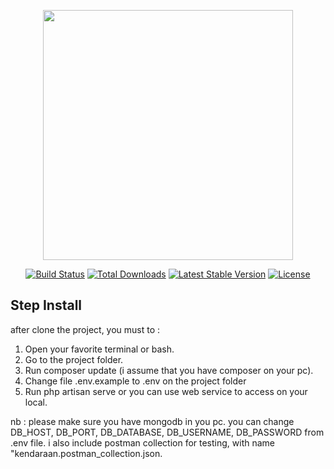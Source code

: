 <p align="center"><a href="https://laravel.com" target="_blank"><img src="https://raw.githubusercontent.com/laravel/art/master/logo-lockup/5%20SVG/2%20CMYK/1%20Full%20Color/laravel-logolockup-cmyk-red.svg" width="400"></a></p>

<p align="center">
<a href="https://travis-ci.org/laravel/framework"><img src="https://travis-ci.org/laravel/framework.svg" alt="Build Status"></a>
<a href="https://packagist.org/packages/laravel/framework"><img src="https://img.shields.io/packagist/dt/laravel/framework" alt="Total Downloads"></a>
<a href="https://packagist.org/packages/laravel/framework"><img src="https://img.shields.io/packagist/v/laravel/framework" alt="Latest Stable Version"></a>
<a href="https://packagist.org/packages/laravel/framework"><img src="https://img.shields.io/packagist/l/laravel/framework" alt="License"></a>
</p>

## Step Install
after clone the project, you must to : 

1. Open your favorite terminal or bash.
2. Go to the project folder. 
3. Run composer update  (i assume that you have composer on your pc).
4. Change file .env.example to .env on the project folder
5. Run php artisan serve or you can use web service to access on your local.

nb : please make sure you have mongodb in you pc. you can change DB_HOST, DB_PORT, DB_DATABASE, DB_USERNAME, DB_PASSWORD from .env file.
    i also include postman collection for testing, with name "kendaraan.postman_collection.json.
